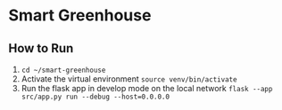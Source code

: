 # Smart Greenhouse
## How to Run
1. `cd ~/smart-greenhouse`
2. Activate the virtual environment `source venv/bin/activate`
3. Run the flask app in develop mode on the local network `flask --app src/app.py run --debug --host=0.0.0.0`